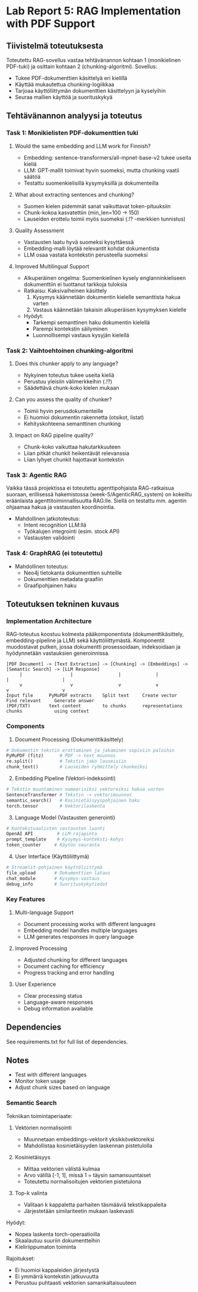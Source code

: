 # Lab Report 5: RAG Implementation with PDF Support

## Tiivistelmä toteutuksesta

Toteutettu RAG-sovellus vastaa tehtävänannon kohtaan 1 (monikielinen PDF-tuki) ja osittain kohtaan 2 (chunking-algoritmi). Sovellus:
- Tukee PDF-dokumenttien käsittelyä eri kielillä
- Käyttää mukautettua chunking-logiikkaa
- Tarjoaa käyttöliittymän dokumenttien käsittelyyn ja kyselyihin
- Seuraa mallien käyttöä ja suorituskykyä

## Tehtävänannon analyysi ja toteutus

### Task 1: Monikielisten PDF-dokumenttien tuki
1. Would the same embedding and LLM work for Finnish?
   - Embedding: sentence-transformers/all-mpnet-base-v2 tukee useita kieliä
   - LLM: GPT-mallit toimivat hyvin suomeksi, mutta chunking vaatii säätöä
   - Testattu suomenkielisillä kysymyksillä ja dokumenteilla

2. What about extracting sentences and chunking?
   - Suomen kielen pidemmät sanat vaikuttavat token-pituuksiin
   - Chunk-kokoa kasvatettiin (min_len=100 -> 150)
   - Lauseiden erottelu toimii myös suomeksi (.!? -merkkien tunnistus)

3. Quality Assessment
   - Vastausten laatu hyvä suomeksi kysyttäessä
   - Embedding-malli löytää relevantit kohdat dokumentista
   - LLM osaa vastata kontekstin perusteella suomeksi

4. Improved Multilingual Support
   - Alkuperäinen ongelma: Suomenkielinen kysely englanninkieliseen dokumenttiin ei tuottanut tarkkoja tuloksia
   - Ratkaisu: Kaksivaiheinen käsittely
     1. Kysymys käännetään dokumentin kielelle semanttista hakua varten
     2. Vastaus käännetään takaisin alkuperäisen kysymyksen kielelle
   - Hyödyt:
     - Tarkempi semanttinen haku dokumentin kielellä
     - Parempi kontekstin säilyminen
     - Luonnollisempi vastaus kysyjän kielellä

### Task 2: Vaihtoehtoinen chunking-algoritmi
1. Does this chunker apply to any language?
   - Nykyinen toteutus tukee useita kieliä
   - Perustuu yleisiin välimerkkeihin (.!?)
   - Säädettävä chunk-koko kielen mukaan

2. Can you assess the quality of chunker?
   - Toimii hyvin perusdokumenteille
   - Ei huomioi dokumentin rakennetta (otsikot, listat)
   - Kehityskohteena semanttinen chunking

3. Impact on RAG pipeline quality?
   - Chunk-koko vaikuttaa hakutarkkuuteen
   - Liian pitkät chunkit heikentävät relevanssia
   - Liian lyhyet chunkit hajottavat kontekstin

### Task 3: Agentic RAG

Vaikka tässä projektissa ei toteutettu agenttipohjaista RAG-ratkaisua suoraan, erillisessä hakemistossa (week-5/AgenticRAG_system) on kokeiltu eräänlaista agenttitoiminnallisuutta RAG:lle. Siellä on testattu mm. agentin ohjaamaa hakua ja vastausten koordinointia. 

- Mahdollinen jatkototeutus:
  - Intent recognition LLM:llä
  - Työkalujen integrointi (esim. stock API)
  - Vastausten validointi

### Task 4: GraphRAG (ei toteutettu)
- Mahdollinen toteutus:
  - Neo4j tietokanta dokumenttien suhteille
  - Dokumenttien metadata graafiin
  - Graafipohjainen haku


## Toteutuksen tekninen kuvaus

### Implementation Architecture

RAG-toteutus koostuu kolmesta pääkomponentista (dokumenttikäsittely, embedding-pipeline ja LLM) sekä käyttöliittymästä. Komponentit muodostavat putken, jossa dokumentti prosessoidaan, indeksoidaan ja hyödynnetään vastauksien generoinnissa.

```
[PDF Document] -> [Text Extraction] -> [Chunking] -> [Embeddings] -> [Semantic Search] -> [LLM Response]
     |                  |                 |             |                |                    |
     v                  v                 v             v                v                    v
Input file      PyMuPDF extracts    Split text     Create vector    Find relevant     Generate answer
(PDF/TXT)       text content        to chunks      representations   chunks            using context
```

### Components

1. Document Processing (Dokumenttikäsittely)
```python
# Dokumentin tekstin erottaminen ja jakaminen sopiviin paloihin
PyMuPDF (fitz)      # PDF -> text muunnos
re.split()          # Tekstin jako lauseisiin
chunk_text()        # Lauseiden ryhmittely chunkeiksi
```

2. Embedding Pipeline (Vektori-indeksointi)
```python
# Tekstin muuntaminen numeerisiksi vektoreiksi hakua varten
SentenceTransformer # Tekstin -> vektorimuunnos
semantic_search()   # Kosinietäisyyspohjainen haku
torch.tensor        # Vektorilaskenta
```

3. Language Model (Vastausten generointi)
```python
# Kontekstuaalisten vastausten luonti
OpenAI API         # LLM-rajapinta
prompt_template    # Kysymys-konteksti-kehys
token_counter     # Käytön seuranta
```

4. User Interface (Käyttöliittymä)
```python
# Streamlit-pohjainen käyttöliittymä
file_upload       # Dokumenttien lataus
chat_module       # Kysymys-vastaus
debug_info        # Suorituskykytiedot
```

### Key Features

1. Multi-language Support
   - Document processing works with different languages
   - Embedding model handles multiple languages
   - LLM generates responses in query language

2. Improved Processing
   - Adjusted chunking for different languages
   - Document caching for efficiency
   - Progress tracking and error handling

3. User Experience
   - Clear processing status
   - Language-aware responses
   - Debug information available

## Dependencies
See requirements.txt for full list of dependencies.

## Notes
- Test with different languages
- Monitor token usage
- Adjust chunk sizes based on language

### Semantic Search 

Tekniikan toimintaperiaate:
1. Vektorien normalisointi
   - Muunnetaan embeddings-vektorit yksikkövektoreiksi
   - Mahdollistaa kosinietäisyyden laskennan pistetulolla

2. Kosinietäisyys
   - Mittaa vektorien välistä kulmaa
   - Arvo välillä [-1, 1], missä 1 = täysin samansuuntaiset
   - Toteutettu normalisoitujen vektorien pistetulona

3. Top-k valinta
   - Valitaan k kappaletta parhaiten täsmääviä tekstikappaleita
   - Järjestetään similariteetin mukaan laskevasti

Hyödyt:
- Nopea laskenta torch-operaatioilla
- Skaalautuu suuriin dokumentteihin
- Kieliriippumaton toiminta

Rajoitukset:
- Ei huomioi kappaleiden järjestystä
- Ei ymmärrä kontekstin jatkuvuutta
- Perustuu puhtaasti vektorien samankaltaisuuteen